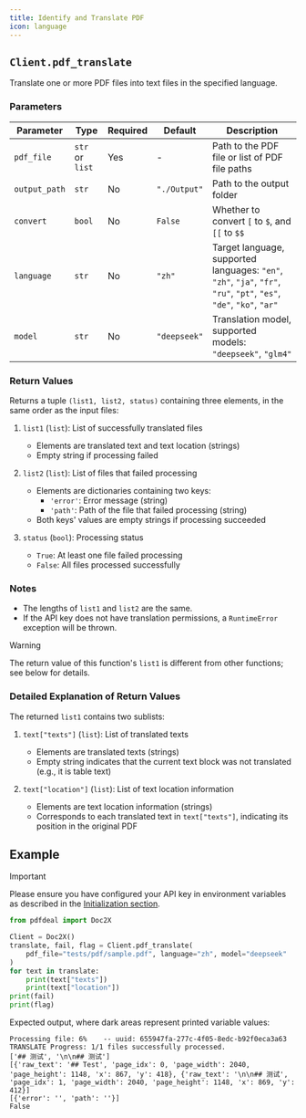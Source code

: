```yaml
---
title: Identify and Translate PDF
icon: language
---
```


## `Client.pdf_translate`

Translate one or more PDF files into text files in the specified language.

### Parameters

| Parameter | Type | Required | Default | Description |
|-----------|------|----------|---------|-------------|
| `pdf_file` | `str` or `list` | Yes | - | Path to the PDF file or list of PDF file paths |
| `output_path` | `str` | No | `"./Output"` | Path to the output folder |
| `convert` | `bool` | No | `False` | Whether to convert `[` to `$`, and `[[` to `$$` |
| `language` | `str` | No | `"zh"` | Target language, supported languages: `"en"`, `"zh"`, `"ja"`, `"fr"`, `"ru"`, `"pt"`, `"es"`, `"de"`, `"ko"`, `"ar"` |
| `model` | `str` | No | `"deepseek"` | Translation model, supported models: `"deepseek"`, `"glm4"` |

### Return Values

Returns a tuple `(list1, list2, status)` containing three elements, in the same order as the input files:

1. `list1` (`list`): List of successfully translated files
   - Elements are translated text and text location (strings)
   - Empty string if processing failed

2. `list2` (`list`): List of files that failed processing
   - Elements are dictionaries containing two keys:
     - `'error'`: Error message (string)
     - `'path'`: Path of the file that failed processing (string)
   - Both keys' values are empty strings if processing succeeded

3. `status` (`bool`): Processing status
   - `True`: At least one file failed processing
   - `False`: All files processed successfully

### Notes

- The lengths of `list1` and `list2` are the same.
- If the API key does not have translation permissions, a `RuntimeError` exception will be thrown.

> [!warning]
> The return value of this function's `list1` is different from other functions; see below for details.

### Detailed Explanation of Return Values

The returned `list1` contains two sublists:

1. `text["texts"]` (`list`): List of translated texts
   - Elements are translated texts (strings)
   - Empty string indicates that the current text block was not translated (e.g., it is table text)

2. `text["location"]` (`list`): List of text location information
   - Elements are text location information (strings)
   - Corresponds to each translated text in `text["texts"]`, indicating its position in the original PDF

## Example

> [!important]
> Please ensure you have configured your API key in environment variables as described in the [Initialization section](Init.md).

```python
from pdfdeal import Doc2X

Client = Doc2X()
translate, fail, flag = Client.pdf_translate(
    pdf_file="tests/pdf/sample.pdf", language="zh", model="deepseek"
)
for text in translate:
    print(text["texts"])
    print(text["location"])
print(fail)
print(flag)
```

Expected output, where dark areas represent printed variable values:

```bash{3-6}
Processing file: 6%    -- uuid: 655947fa-277c-4f05-8edc-b92f0eca3a63
TRANSLATE Progress: 1/1 files successfully processed.
['## 测试', '\n\n## 测试']
[{'raw_text': '## Test', 'page_idx': 0, 'page_width': 2040, 'page_height': 1148, 'x': 867, 'y': 418}, {'raw_text': '\n\n## 测试', 'page_idx': 1, 'page_width': 2040, 'page_height': 1148, 'x': 869, 'y': 412}]
[{'error': '', 'path': ''}]
False
```